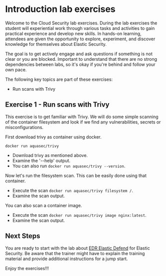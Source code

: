 # Introduction lab exercises

Welcome to the Cloud Security lab exercises. During the lab exercises the student will experiential work through various tasks and activities to gain practical experience and develop new skills. In hands-on learning, attendees are given the opportunity to explore, experiment, and discover knowledge for themselves about Elastic Security.

The goal is to get actively engage and ask questions if something is not clear or you are blocked. Important to understand that there are no strong dependencies between labs, so it's okay if you're behind and follow your own pace.

The following key topics are part of these exercises:

- Run scans with Trivy

## Exercise 1 - Run scans with Trivy

This exercise is to get familiar with Trivy. We will do some simple scanning of the container filesystem and look if we find any vulnerabilities, secrets or misconfigurations.

First download trivy as container using docker.
```
docker run aquasec/trivy
```

- Download trivy as mentioned above.
- Examine the '--help' output.
- You can also run `docker run aquasec/trivy --version`.

Now let's run the filesystem scan. This can be easily done using that container.

- Execute the scan `docker run aquasec/trivy filesystem /`.
- Examine the scan output.

You can also scan a container image.

- Execute the scan `docker run aquasec/trivy image nginx:latest`.
- Examine the scan output.

## Next Steps

You are ready to start with the lab about [EDR Elastic Defend](../10-EDRDefend/README.md) for Elastic Security. Be aware that the trainer might have to explain the training material and provide additional instructions for a jump start.

Enjoy the exercises!!!